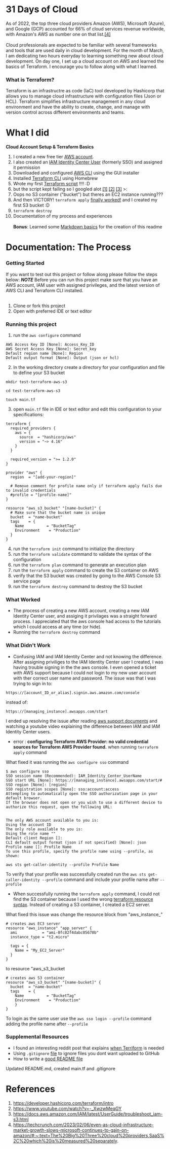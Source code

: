 # 31 Days of Cloud

As of 2022, the top three cloud providers Amazon (AWS), Microsoft (Azure), and Google (GCP) accounted for 66% of cloud services revenue worldwide, with Amazon's AWS as number one on that list.[[4]](https://techcrunch.com/2023/02/06/even-as-cloud-infrastructure-market-growth-slows-microsoft-continues-to-gain-on-amazon/#:~:text=The%20Big%20Three%20cloud%20providers,SaaS%2C%20which%20is%20measured%20separately.) 
<br><br>
Cloud professionals are expected to be familiar with several frameworks and tools that are used daily in cloud development. For the month of March, I am dedicating two hours everyday to learning something new about cloud development.
On day one, I set up a cloud account on AWS and learned the basics of Terraform. I encourage you to follow along with what I learned. 

### What is Terraform?

Terraform is an infrastructre as code (IaC) tool developed by Hashicorp that allows you to manage cloud infrastructure with configuration files (Json or HCL). Terraform simplifies infrastructure management in any cloud environment and have the ability to create, change, and manage with version control across different environments and teams. 

# What I did

**Cloud Account Setup & Terraform Basics**
1. I created a new free tier [AWS account](https://aws.amazon.com).
1. I also created an [IAM Identity Center User](https://docs.aws.amazon.com/IAM/latest/UserGuide/security-creds.html) (formerly SSO) and assigned it permission
2. Downloaded and configured [AWS CLI](https://docs.aws.amazon.com/cli/latest/userguide/getting-started-install.html) using the GUI installer
3. Installed [Terraform CLI](https://developer.hashicorp.com/terraform/tutorials/aws-get-started/install-cli) using Homebrew 
4. Wrote my first [Terraform script](https://developer.hashicorp.com/terraform/tutorials/aws-get-started/aws-build) !!!! :D
5. but the script kept failing so I googled alot [[1]](https://developer.hashicorp.com/terraform/intro) [[2]](https://www.youtube.com/watch?v=-_XwzwMeqGY) [[3]](https://docs.aws.amazon.com/IAM/latest/UserGuide/troubleshoot_iam-s3.html) >:
6. Oops no S3 container ("bucket") but theres an EC2 instance running???
7. And then VICTORY! ```terraform apply``` [finally worked!](https://kodekloud.com/blog/how-to-create-aws-s3-bucket-using-terraform/) and I created my first S3 bucket :D
8. ```terraform destroy```
8. Documentation of my process and experiences
<br><br>**Bonus**: Learned some [Markdown basics](https://stackedit.io/app#) for the creation of this readme

# Documentation: The Process

### Getting Started

If you want to test out this project or follow along please follow the steps below: 
***NOTE*** Before you can run this project make sure that you have an AWS account, IAM user with assigned privileges, and the latest version of AWS CLI and Terraform CLI installed.
<br><br>

1. Clone or fork this project
2. Open with preferred IDE or text editor

### Running this project

1. run the ```aws configure``` command

```
AWS Access Key ID [None]: Access_Key_ID
AWS Secret Access Key [None]: Secret_key
Default region name [None]: Region
Default output format [None]: Output (json or hcl)
```
2. In the working directory create a directory for your configuration and file to define your S3 bucket

```
mkdir test-terraform-aws-s3
```
```
cd test-terraform-aws-s3
```
```
touch main.tf
```
3. open ```main.tf``` file in IDE or text editor and edit this configuration to your specifications:
```
terraform {
  required_providers {
    aws = {
      source  = "hashicorp/aws"
      version = "~> 4.16"
    }
  }

  required_version = ">= 1.2.0"
}

provider "aws" {
  region  = "[add-your-region]"

  # Remove comment for profile name only if terraform apply fails due to invalid credentials
  #profile = "[profile-name]"
}

resource "aws_s3_bucket" "[name-bucket]" {
  # Make sure that the bucket name is unique 
  bucket  = "name-bucket"
  tags    = {
    Name          = "BucketTag"
	Environment    = "Production"
  }
}
```
4. run the ```terraform init``` command to initialize the directory
5. run the ```terraform validate``` command to validate the syntax of the configuration
6. run the ```terraform plan``` command to generate an execution plan
7. run the ```terraform apply``` command to create the S3 container on AWS
8. verify that the S3 bucket was created by going to the AWS Console S3 service page
9. run the ```terraform destroy``` command to destroy the S3 bucket

### What Worked

- The process of creating a new AWS account, creating a new IAM Identity Center user, and assiging it privilages was a straight forward process. I appreciated that the aws console had access to the tutorials which I could access at any time (or hide). 
- Running the ```terraform destroy``` command

### What Didn't Work

- Confusing IAM and IAM Identity Center and not knowing the difference. After assigning priviliges to the IAM Identity Center user I created, I was having trouble signing in the the aws console. I even opened a ticket with AWS support because I could not login to my new user account with ther correct user name and password. The issue was that I was trying to sign in to: 

```
https://[account_ID_or_alias].signin.aws.amazon.com/console
```
instead of:
```
https://[managing_instance].awsapps.com/start 
```
I ended up resolving the issue after reading [aws support documents](https://docs.aws.amazon.com/IAM/latest/UserGuide/introduction_identity-management.html#intro-identity-users) and watching a youtube video explaining the difference between IAM and IAM Identity Center users. 
- error : **configuring Terraform AWS Provider: no valid credential sources for Terraform AWS Provider found.** when running ```terraform apply``` command

What fixed it was running the ```aws configure sso``` command
```
$ aws configure sso
SSO session name (Recommended): IAM_Identity_Center_UserName
SSO start URL [None]: https://[managing_instance].awsapps.com/start/#
SSO region [None]: [region]
SSO registration scopes [None]: sso:account:access
Attempting to automatically open the SSO authorization page in your default browser.
If the browser does not open or you wish to use a different device to authorize this request, open the following URL:


The only AWS account available to you is:
Using the account ID 
The only role available to you is: 
Using the role name ""
Default client Region []: 
CLI default output format (json if not specified) [None]: json
Profile name []: Profile Name
To use this profile, specify the profile name using --profile, as shown:

aws sts get-caller-identity --profile Profile Name
```
To verify that your profile was successfully created run the ```aws sts get-caller-identity --profile``` command and include your profile name after ```--profile```
- When successfully running the ```terraform apply``` command, I could not find the S3 container because I used the wrong [terraform resource syntax](https://developer.hashicorp.com/terraform/language/resources/syntax). Instead of creating a S3 container, I created a EC2 server.

What fixed this issue was change the resource block from "aws_instance_"
```
# creates aws EC3 server
resource "aws_instance" "app_server" {
  ami           = "ami-0fc82f4dabc05670b"
  instance_type = "t2.micro"

  tags = {
    Name = "My_EC2_Server"
  }
}
```
to resource "aws_s3_bucket
```
# creates aws S3 container
resource "aws_s3_bucket" "[name-bucket]" {
  bucket  = "name-bucket"
  tags    = {
    Name          = "BucketTag"
	Environment    = "Production"
    }
}
```
To login as the same user use the ```aws sso login --profile``` command adding the profile name after ```--profile```

### Supplemental Resources

- I found an interesting reddit post that explains [when Terriform](https://www.reddit.com/r/Terraform/comments/17xcpvq/can_someone_help_me_explain_when_is_terraform/) is needed
- Using ```.gitignore``` [file](https://docs.github.com/en/get-started/git-basics/ignoring-files) to ignore files you dont want uploaded to GitHub 
- How to write a [good README file](https://www.freecodecamp.org/news/how-to-write-a-good-readme-file/)

Updated README.md, created main.tf and .gitignore
# References

1. https://developer.hashicorp.com/terraform/intro
2. https://www.youtube.com/watch?v=-_XwzwMeqGY
3. https://docs.aws.amazon.com/IAM/latest/UserGuide/troubleshoot_iam-s3.html
4. https://techcrunch.com/2023/02/06/even-as-cloud-infrastructure-market-growth-slows-microsoft-continues-to-gain-on-amazon/#:~:text=The%20Big%20Three%20cloud%20providers,SaaS%2C%20which%20is%20measured%20separately.
